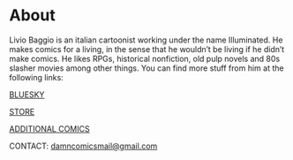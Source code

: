# About

Livio Baggio is an italian cartoonist working under the name Illuminated. He makes comics for a living, in the sense that he wouldn’t be living if he didn’t make comics. He likes RPGs, historical nonfiction, old pulp novels and 80s slasher movies among other things. You can find more stuff from him at the following links:

[BLUESKY](https://bsky.app/profile/illuminatedcomics.bsky.social)

[STORE](https://illuminatedcomics.itch.io/)

[ADDITIONAL COMICS](https://mega.nz/folder/IlhmwLrL#LF4yN_Qm3on5NRJkanpGLA)

CONTACT:
damncomicsmail@gmail.com